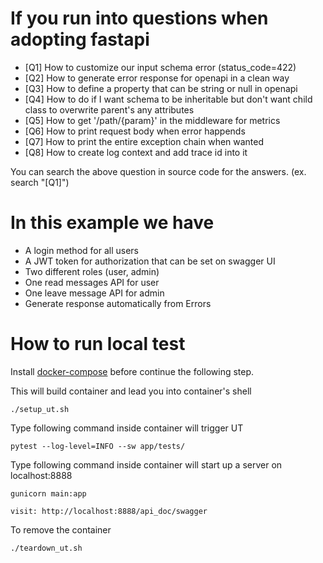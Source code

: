 # If you run into questions when adopting fastapi
- [Q1] How to customize our input schema error (status_code=422)
- [Q2] How to generate error response for openapi in a clean way
- [Q3] How to define a property that can be string or null in openapi
- [Q4] How to do if I want schema to be inheritable but don't want child class to overwrite parent's any attributes
- [Q5] How to get '/path/{param}' in the middleware for metrics
- [Q6] How to print request body when error happends
- [Q7] How to print the entire exception chain when wanted
- [Q8] How to create log context and add trace id into it

You can search the above question in source code for the answers. (ex. search "[Q1]")

# In this example we have
- A login method for all users
- A JWT token for authorization that can be set on swagger UI
- Two different roles (user, admin)
- One read messages API for user
- One leave message API for admin
- Generate response automatically from Errors


# How to run local test
Install [docker-compose](https://docs.docker.com/compose/install/) before continue the following step.

This will build container and lead you into container's shell
```
./setup_ut.sh
```

Type following command inside container will trigger UT
```
pytest --log-level=INFO --sw app/tests/
```

Type following command inside container will start up a server on localhost:8888
```
gunicorn main:app
```

```
visit: http://localhost:8888/api_doc/swagger
```

To remove the container
```
./teardown_ut.sh
```